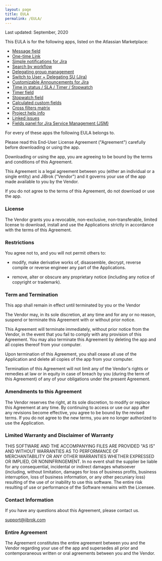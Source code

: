 ```yaml
---
layout: page
title: EULA
permalink: /EULA/
---
```


Last updated: September, 2020

This EULA is for the following apps, listed on the Atlassian Marketplace:

* [Message field](https://marketplace.atlassian.com/apps/1219615/message-field)
* [One-time Link](https://marketplace.atlassian.com/apps/1220718/one-time-link)
* [Simple notifications for Jira](https://marketplace.atlassian.com/apps/1220740/simple-notifications-for-jira)
* [Search by workflow](https://marketplace.atlassian.com/apps/1220773/search-by-workflows)
* [Delegating group management](https://marketplace.atlassian.com/apps/1220878/delegating-group-management)
* [Switch to User + Delegating SU (Jira)](https://marketplace.atlassian.com/apps/1220949/switch-to-user-delegating-su-jira)
* [Customizable Announcements for Jira](https://marketplace.atlassian.com/apps/1220965/customizable-announcements-for-jira)
* [Time in status / SLA / Timer / Stopwatch](https://marketplace.atlassian.com/apps/1220908/time-in-status-field)
* [Timer field](https://marketplace.atlassian.com/apps/1225684/timer-field?tab=overview&hosting=cloud)
* [Stopwatch field](https://marketplace.atlassian.com/apps/1225685/stopwatch-field?tab=overview&hosting=cloud)
* [Calculated custom fields](https://marketplace.atlassian.com/apps/1221055/calculated-custom-fields)
* [Cross filters matrix](https://marketplace.atlassian.com/apps/1220719/cross-filters-matrix)
* [Project help info](https://marketplace.atlassian.com/apps/1222760/project-help-info)
* [Linked issues](https://marketplace.atlassian.com/apps/1223203/linked-issues)
* [Fields panel for Jira Service Management (JSM)](https://marketplace.atlassian.com/apps/1226586/fields-panel-for-jira-service-management-jsm)

For every of these apps the following EULA belongs to.

Please read this End-User License Agreement ("Agreement") carefully before downloading or using the app.

Downloading or using the app, you are agreeing to be bound by the terms and conditions of this Agreement.

This Agreement is a legal agreement between you (either an individual or a single entity) and JiBrok ("Vendor") and it governs your use of the app made available to you by the Vendor.

If you do not agree to the terms of this Agreement, do not download or use the app.

### License

The Vendor grants you a revocable, non-exclusive, non-transferable, limited license to download, install and use the Applications strictly in accordance with the terms of this Agreement.

### Restrictions

You agree not to, and you will not permit others to:

* modify, make derivative works of, disassemble, decrypt, reverse compile or reverse engineer any part of the Applications.

* remove, alter or obscure any proprietary notice (including any notice of copyright or trademark).

### Term and Termination

This app shall remain in effect until terminated by you or the Vendor

The Vendor may, in its sole discretion, at any time and for any or no reason, suspend or terminate this Agreement with or without prior notice.

This Agreement will terminate immediately, without prior notice from the Vendor, in the event that you fail to comply with any provision of this Agreement. You may also terminate this Agreement by deleting the app and all copies thereof from your computer.

Upon termination of this Agreement, you shall cease all use of the Application and delete all copies of the app from your computer.

Termination of this Agreement will not limit any of the Vendor's rights or remedies at law or in equity in case of breach by you (during the term of this Agreement) of any of your obligations under the present Agreement.


### Amendments to this Agreement

The Vendor reserves the right, at its sole discretion, to modify or replace this Agreement at any time.
By continuing to access or use our app after any revisions become effective, you agree to be bound by the revised terms. If you do not agree to the new terms, you are no longer authorized to use the Application.

### Limited Warranty and Disclaimer of Warranty

THIS SOFTWARE AND THE ACCOMPANYING FILES ARE PROVIDED "AS IS" AND WITHOUT
WARRANTIES AS TO PERFORMANCE OF MERCHANTABILITY OR ANY OTHER WARRANTIES WHETHER
EXPRESSED OR IMPLIED, OR NONINFRINGEMENT. In no event shall the supplier be
liable for any consequential, incidental or indirect damages whatsoever
(including, without limitation, damages for loss of business profits, business
interruption, loss of business information, or any other pecuniary loss)
resulting of the use of or inability to use this software. The entire risk
resulting of use or performance of the Software remains with the Licensee.

### Contact Information

If you have any questions about this Agreement, please contact us.

[support@jibrok.com](mailto:support@jibrok.com)

### Entire Agreement

The Agreement constitutes the entire agreement between you and the Vendor regarding your use of the app and supersedes all prior and contemporaneous written or oral agreements between you and the Vendor.



